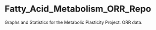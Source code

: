 # Fatty_Acid_Metabolism_ORR_Repo
Graphs and Statistics for the Metabolic Plasticity Project. ORR data.
